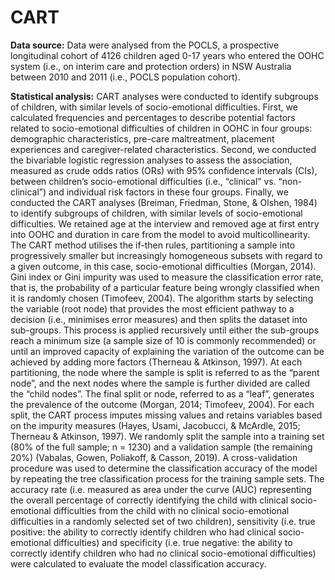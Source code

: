 # CART
 **Data source:**
 Data were analysed from the POCLS, a prospective longitudinal cohort of 4126 children aged 0-17 years who entered the OOHC system (i.e., on interim care and protection orders) in NSW Australia between 2010 and 2011 (i.e., POCLS population cohort). 

**Statistical analysis:**
CART analyses were conducted to identify subgroups of children, with similar levels of socio-emotional difficulties.
First, we calculated frequencies and percentages to describe potential factors related to socio-emotional difficulties of children in OOHC in four groups: demographic characteristics, pre-care maltreatment, placement experiences and caregiver-related characteristics. Second, we conducted the bivariable logistic regression analyses to assess the association, measured as crude odds ratios (ORs) with 95% confidence intervals (CIs), between children’s socio-emotional difficulties (i.e., “clinical” vs. “non-clinical”) and individual risk factors in these four groups. Finally, we conducted the CART analyses (Breiman, Friedman, Stone, & Olshen, 1984) to identify subgroups of children, with similar levels of socio-emotional difficulties. We retained age at the interview and removed age at first entry into OOHC and duration in care from the model to avoid multicollinearity. 
The CART method utilises the if-then rules, partitioning a sample into progressively smaller but increasingly homogeneous subsets with regard to a given outcome, in this case, socio-emotional difficulties (Morgan, 2014). Gini index or Gini impurity was used to measure the classification error rate, that is, the probability of a particular feature being wrongly classified when it is randomly chosen (Timofeev, 2004). The algorithm starts by selecting the variable (root node) that provides the most efficient pathway to a decision (i.e., minimises error measures) and then splits the dataset into sub-groups. This process is applied recursively until either the sub-groups reach a minimum size (a sample size of 10 is commonly recommended) or until an improved capacity of explaining the variation of the outcome can be achieved by adding more factors (Therneau & Atkinson, 1997). At each partitioning, the node where the sample is split is referred to as the “parent node”, and the next nodes where the sample is further divided are called the “child nodes”. The final split or node, referred to as a “leaf”, generates the prevalence of the outcome (Morgan, 2014; Timofeev, 2004). For each split, the CART process imputes missing values and retains variables based on the impurity measures (Hayes, Usami, Jacobucci, & McArdle, 2015; Therneau & Atkinson, 1997). 
We randomly split the sample into a training set (80% of the full sample; n = 1230) and a validation sample (the remaining 20%) (Vabalas, Gowen, Poliakoff, & Casson, 2019). A cross-validation procedure was used to determine the classification accuracy of the model by repeating the tree classification process for the training sample sets. The accuracy rate (i.e. measured as area under the curve (AUC) representing the overall percentage of correctly identifying the child with clinical socio-emotional difficulties from the child with no clinical socio-emotional difficulties in a randomly selected set of two children), sensitivity (i.e. true positive: the ability to correctly identify children who had clinical socio-emotional difficulties) and specificity (i.e. true negative: the ability to correctly identify children who had no clinical socio-emotional difficulties) were calculated to evaluate the model classification accuracy. 
